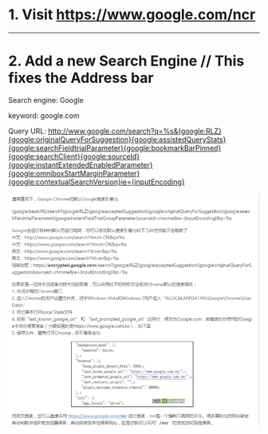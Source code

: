 # 1. Visit https://www.google.com/ncr

---

# 2. Add a new Search Engine // This fixes the Address bar

Search engine: Google

keyword: google.com

Query URL: http://www.google.com/search?q=%s&{google:RLZ}{google:originalQueryForSuggestion}{google:assistedQueryStats}{google:searchFieldtrialParameter}{google:bookmarkBarPinned}{google:searchClient}{google:sourceId}{google:instantExtendedEnabledParameter}{google:omniboxStartMarginParameter}{google:contextualSearchVersion}ie={inputEncoding}

![Stop Google From Redirecting To hk etc](https://github.com/atooy/MessNotes/blob/master/stop%20google%20from%20redirecting.png)
